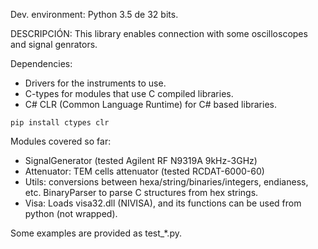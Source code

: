 Dev. environment: Python 3.5 de 32 bits.

DESCRIPCIÓN:
This library enables connection with some oscilloscopes and signal genrators.

Dependencies:
- Drivers for the instruments to use.
- C-types for modules that use C compiled libraries.
- C# CLR (Common Language Runtime) for C# based libraries.
```
pip install ctypes clr
```

Modules covered so far:
- SignalGenerator (tested Agilent RF N9319A 9kHz-3GHz)
- Attenuator: TEM cells attenuator (tested RCDAT-6000-60)
- Utils: conversions between hexa/string/binaries/integers, endianess, etc.
         BinaryParser to parse C structures from hex strings.
- Visa: Loads visa32.dll (NIVISA), and its functions can be used from python (not wrapped).

Some examples are provided as test_*.py.

